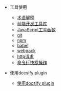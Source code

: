 - 工具使用
  - [术语解释](docs/usage-tool/术语解释.md)
  - [前端开发工具库](docs/usage-tool/前端开发工具库.md)
  - [JavaScript工具函数](docs/usage-tool/JavaScript工具函数.md)
  - [git](docs/usage-tool/git操作.md)
  - [npm](docs/usage-tool/npm操作.md)
  - [babel](docs/usage-tool/babel操作.md)
  - [webpack](docs/usage-tool/webpack操作.md)
  - [http请求](docs/usage-tool/http请求.md)
  - [命令行快捷操作](docs/usage-tool/命令行快捷操作.md)


- 使用docsify plugin
  - [使用docsify plugin](docs/usage-tool/usage-docsify-plugin.md)
